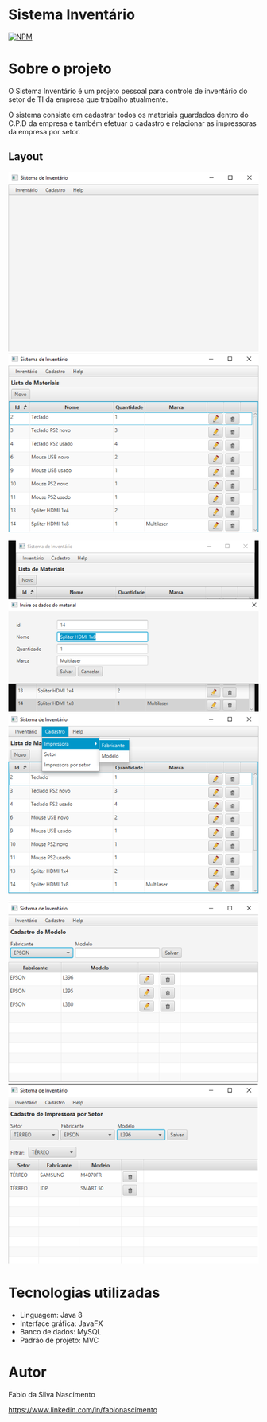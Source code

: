 # Sistema Inventário
[![NPM](https://img.shields.io/npm/l/react)](https://github.com/fabiosnascimento/ProgramaInventario/blob/master/LICENSE) 

# Sobre o projeto

O Sistema Inventário é um projeto pessoal para controle de inventário do setor de TI da empresa que trabalho atualmente.

O sistema consiste em cadastrar todos os materiais guardados dentro do C.P.D da empresa e também efetuar o cadastro e relacionar as impressoras da empresa por setor.

## Layout
![Layout 1](https://github.com/fabiosnascimento/assets/blob/master/layout1.png) ![Layout 2](https://github.com/fabiosnascimento/assets/blob/master/layout3.png)

![Layout 3](https://github.com/fabiosnascimento/assets/blob/master/layout2.png) ![Layout 4](https://github.com/fabiosnascimento/assets/blob/master/layout4.png)

![Layout 5](https://github.com/fabiosnascimento/assets/blob/master/layout5.png) ![Layout 6](https://github.com/fabiosnascimento/assets/blob/master/layout6.png)

# Tecnologias utilizadas
- Linguagem: Java 8
- Interface gráfica: JavaFX
- Banco de dados: MySQL
- Padrão de projeto: MVC

# Autor

Fabio da Silva Nascimento

https://www.linkedin.com/in/fabionascimento
